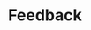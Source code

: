 ---
layout: component-documentation
sectionKey: Components
eleventyNavigation:
  parent: Components
title: Feedback
description:
whenToUse:
whenNotToUse: 
accessibilty:
howItWorks:
variations:
  0:
    title:
    description:
insights:
  0:
    title:
    link:
    description:
    date:
designLibraries:
  0:
    title:
    link:
issues:
  0:
    title:
    link:
issueLink:
---